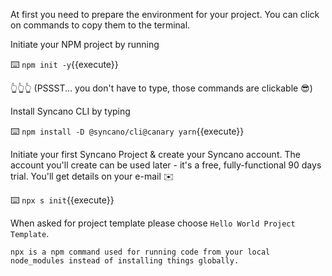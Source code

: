 At first you need to prepare the environment for your project. You can click on commands to copy them to the terminal.

Initiate your NPM project by running 
 
⌨️ `npm init -y`{{execute}}

👆👆👆 (PSSST... you don't have to type, those commands are clickable 😎)
 
 Install Syncano CLI by typing 
 
⌨️ `npm install -D @syncano/cli@canary yarn`{{execute}}
 
 Initiate your first Syncano Project & create your Syncano account. The account you'll create can be used later - it's a free, fully-functional 90 days trial. You'll get details on your e-mail ✉️
 
⌨️ `npx s init`{{execute}} 

When asked for project template please choose `Hello World Project Template`. 

```
npx is a npm command used for running code from your local node_modules instead of installing things globally.
```


